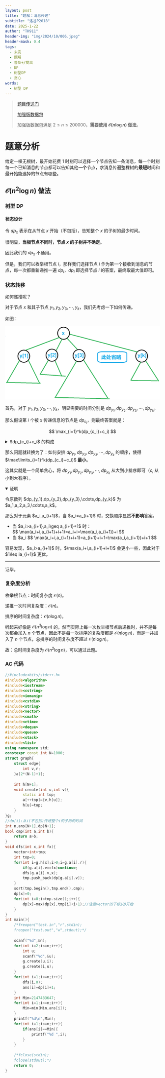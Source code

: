 ```yaml
---
layout: post
title: "题解：消息传递"
subtitle: "洛谷P2018"
date: 2025-1-22
author: "TH911"
header-img: "img/2024/10/006.jpeg"
header-mask: 0.4
tags:
  - 未完
  - 题解
  - 普及+/提高
  - DP
  - 树型DP
  - 贪心
words:
  - 树型 DP
---
```


> [题目传送门](https://www.luogu.com.cn/problem/P2018)
>
> [加强版数据包](/file/2025/01/news.zip)
>
> 加强版数据包满足 $2\leq n\leq 200000$，**需要使用 $\mathcal O\left(n\log n\right)$ 做法**。

# 题意分析

给定一棵无根树，最开始花费 $1$ 时刻可以选择一个节点告知一条消息，每一个时刻每一个已知消息的节点都可以告知其他**一个**节点，求消息传遍整棵树的**最短**时间和最开始能选择的节点有哪些。

## $\mathcal O\left(n^2\log n\right)$ 做法

### 树型 DP

#### 状态设计

令 $dp_x$ 表示在从节点 $x$ 开始（不包括），告知整个 $x$ 的子树的最少时间。

很明显，**当根节点不同时，节点 $x$ 的子树并不确定**。

因此我们的 $dp_x$ 不通用。

但是，我们可以枚举根节点 $i$，那样我们选择节点 $i$ 作为第一个接收到消息的节点，每一次都重新递推一遍 $dp_i$，$dp_i$ 即选择节点 $i$ 的答案，最终取最大值即可。

### 状态转移

如何递推呢？

对于节点 $x$ 和其子节点 $y_1,y_2,y_3,\cdots,y_k$，我们先考虑一下如何传递。

如图：

![](/img/2025/01/024.png)

首先，对于 $y_1,y_2,y_3,\cdots,y_k$，明显需要的时间分别是 $dp_{y_1},dp_{y_2},dp_{y_3},\cdots,dp_{y_k}$。

那么假设第 $i$ 个被 $x$ 传递信息的节点是 $dp_{c_i}$，则最终答案就是：

$$
\max_{i=1}^k(dp_{c_i}+c_i)
$$

<details class="note">
    <summary>$dp_{c_i}+c_i$ 的构成</summary>
    <p>
        <ul>
            <li>$dp_{c_i}$：传递子树的时间。</li>
            <li>$c_i$：等待和传递的时间。等待了 $c_i-1$ 时刻，传递需要 $1$ 时刻。</li>
    	</ul>
    </p>
</details>

那么问题就转换为了：如何安排 $dp_{y_1},dp_{y_2},dp_{y_3},\cdots,dp_{y_k}$ 的顺序，使得 $\max\limits_{i=1}^k(dp_{c_i}+c_i)$ **最小**。

这其实就是一个简单贪心，将 $dp_{y_1},dp_{y_2},dp_{y_3},\cdots,dp_{y_k}$ 从大到小排序即可（$c_i$ 从小到大有序）。

<details class="note" open>
    <summary>证明</summary>
    <p>
        令原数列 $dp_{y_1},dp_{y_2},dp_{y_3},\cdots,dp_{y_k}$ 为 $a_1,a_2,a_3,\cdots,a_k$。
    </p>
    <p>
        那么对于元素 $a_i,a_{i+1}$，当 $a_i=a_{i+1}$ 时，交换顺序显然<b>不影响</b>答案。
    </p>
    <p>
        <ul>
            <li>
            	当 $a_i>a_{i+1},a_i\geq a_{i+1}+1$ 时：
                <br>
                $$
                \max(a_i+i,a_{i+1}+i+1)=a_i+i=\max(a_i,a_{i+1})+i
                $$
            </li>
            <li>
            	当 $a_i<a_{i+1},a_{i+1}\geq a_i+1$ 时：
				<br>
                $$
                \max(a_i+i,a_{i+1}+i+1)=a_{i+1}+i+1=\max(a_i,a_{i+1})+i+1
                $$
            </li>
        </ul>
    	容易发现，$a_i>a_{i+1}$ 时，$\max(a_i+i,a_{i+1}+i+1)$ 会更小一些，因此对于 $1\leq i<n$，都应当有 $a_i>a_{i+1}$ 更优。
    </p>
    <hr>
    <p>
        证毕。
    </p>
</details>

### 复杂度分析

枚举根节点：时间复杂度 $\mathcal O(n)$。

递推一次时间复杂度：$\mathcal O(n)$。

排序的时间复杂度：$\mathcal O\left(n\log n\right)$。

听起来好像是 $\mathcal O\left(n^3\log n\right)$ 的，然而实际上每一次枚举根节点后递推时，并不是每次都会加入 $n$ 个节点，因此不是每一次排序的复杂度都是 $\mathcal O(n\log n)$，而是一共加入了 $n$ 个节点，总排序的时间复杂度不超过 $\mathcal O(n\log n)$。

故：总时间复杂度为 $\mathcal O\left(n^2\log n\right)$，可以通过此题。

### AC 代码

```cpp
//#include<bits/stdc++.h>
#include<algorithm>
#include<iostream>
#include<cstring>
#include<iomanip>
#include<cstdio>
#include<string>
#include<vector>
#include<cmath>
#include<ctime>
#include<deque>
#include<queue>
#include<stack>
#include<list>
using namespace std;
constexpr const int N=1000; 
struct graph{
	struct edge{
		int v,r;
	}a[2*(N-1)+1];
	
	int h[N+1];
	void create(int u,int v){
		static int top;
		a[++top]={v,h[u]};
		h[u]=top;
	}
}g;
//dp[i]:从i(不包括)传递整个i的子树的时间 
int n,ans[N+1],dp[N+1];
bool cmp(int a,int b){
	return a>b;
}
void dfs(int x,int fx){
	vector<int>tmp;
	int top=0;
	for(int i=g.h[x];i>0;i=g.a[i].r){
		if(g.a[i].v==fx)continue;
		dfs(g.a[i].v,x);
		tmp.push_back(dp[g.a[i].v]);
	}
	sort(tmp.begin(),tmp.end(),cmp);
	dp[x]=0;
	for(int i=0;i<tmp.size();i++){
		dp[x]=max(dp[x],tmp[i]+i+1);//注意vector的下标从0开始
	}
}
int main(){
	/*freopen("test.in","r",stdin);
	freopen("test.out","w",stdout);*/
	
	scanf("%d",&n);
	for(int i=2;i<=n;i++){
		int u;
		scanf("%d",&u);
		g.create(u,i);
		g.create(i,u);
	}
	for(int i=1;i<=n;i++){
		dfs(i,0);
		ans[i]=dp[i]+1;
	}
	int Min=2147483647;
	for(int i=1;i<=n;i++){
		Min=min(Min,ans[i]);
	}
	printf("%d\n",Min);
	for(int i=1;i<=n;i++){
		if(ans[i]==Min){
			printf("%d ",i);
		}
	}
	
	/*fclose(stdin);
	fclose(stdout);*/
	return 0;
}
```
